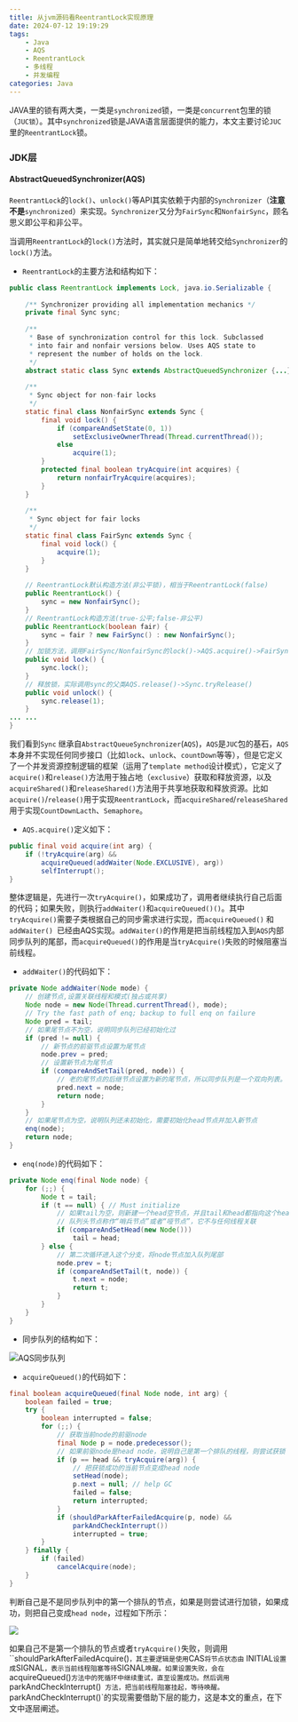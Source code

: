 ```yaml
---
title: 从jvm源码看ReentrantLock实现原理
date: 2024-07-12 19:19:29
tags:
    - Java
    - AQS
    - ReentrantLock
    - 多线程
    - 并发编程
categories: Java
---
```



JAVA里的锁有两大类，一类是`synchronized`锁，一类是`concurrent`包里的锁（`JUC锁`）。其中`synchronized`锁是JAVA语言层面提供的能力，本文主要讨论`JUC`里的`ReentrantLock`锁。

<!-- more -->


### JDK层

#### AbstractQueuedSynchronizer(AQS)
`ReentrantLock`的`lock()`、`unlock()`等API其实依赖于内部的`Synchronizer`（**注意不是**`synchronized`）来实现。`Synchronizer`又分为`FairSync`和`NonfairSync`，顾名思义即公平和非公平。

当调用`ReentrantLock`的`lock()`方法时，其实就只是简单地转交给`Synchronizer`的`lock()`方法。

- `ReentrantLock`的主要方法和结构如下：

```java
public class ReentrantLock implements Lock, java.io.Serializable {
    
    /** Synchronizer providing all implementation mechanics */
    private final Sync sync;
    
    /**
     * Base of synchronization control for this lock. Subclassed
     * into fair and nonfair versions below. Uses AQS state to
     * represent the number of holds on the lock.
     */
    abstract static class Sync extends AbstractQueuedSynchronizer {...}
    
    /**
     * Sync object for non-fair locks
     */
    static final class NonfairSync extends Sync {
        final void lock() {
            if (compareAndSetState(0, 1))
                setExclusiveOwnerThread(Thread.currentThread());
            else
                acquire(1);
        }
        protected final boolean tryAcquire(int acquires) {
            return nonfairTryAcquire(acquires);
        }
    }
    
    /**
     * Sync object for fair locks
     */
    static final class FairSync extends Sync {
        final void lock() {
            acquire(1);
        }
    }
    
    // ReentrantLock默认构造方法(非公平锁)，相当于ReentrantLock(false)
    public ReentrantLock() {
        sync = new NonfairSync();
    }
    // ReentrantLock构造方法(true-公平;false-非公平)
    public ReentrantLock(boolean fair) {
        sync = fair ? new FairSync() : new NonfairSync();
    }
    // 加锁方法，调用FairSync/NonfairSync的lock()->AQS.acquire()->FairSync/NonfairSync的tryAcquire()
    public void lock() {
        sync.lock();
    }
    // 释放锁，实际调用sync的父类AQS.release()->Sync.tryRelease()
    public void unlock() {
        sync.release(1);
    }
... ...
}
```

我们看到`Sync` 继承自`AbstractQueueSynchronizer`(`AQS`)，`AQS`是`JUC`包的基石，`AQS`本身并不实现任何同步接口（比如`lock`、`unlock`、`countDown`等等），但是它定义了一个并发资源控制逻辑的框架（运用了`template method`设计模式），它定义了`acquire()`和`release()`方法用于独占地（`exclusive`）获取和释放资源，以及`acquireShared()`和`releaseShared()`方法用于共享地获取和释放资源。比如`acquire()`/`release()`用于实现`ReentrantLock`，而`acquireShared`/`releaseShared`用于实现`CountDownLacth`、`Semaphore`。

- `AQS.acquire()`定义如下：

```java
public final void acquire(int arg) {
    if (!tryAcquire(arg) &&
        acquireQueued(addWaiter(Node.EXCLUSIVE), arg))
        selfInterrupt();
}
```

整体逻辑是，先进行一次`tryAcquire()`，如果成功了，调用者继续执行自己后面的代码；如果失败，则执行`addWaiter()`和`acquireQueued()()`。其中`tryAcquire()`需要子类根据自己的同步需求进行实现，而`acquireQueued()` 和`addWaiter() `已经由AQS实现。`addWaiter()`的作用是把当前线程加入到`AQS`内部同步队列的尾部，而`acquireQueued()`的作用是当`tryAcquire()`失败的时候阻塞当前线程。

- `addWaiter()`的代码如下：

```java
private Node addWaiter(Node mode) {
    // 创建节点,设置关联线程和模式(独占或共享)
    Node node = new Node(Thread.currentThread(), mode);
    // Try the fast path of enq; backup to full enq on failure
    Node pred = tail;
    // 如果尾节点不为空，说明同步队列已经初始化过
    if (pred != null) {
        // 新节点的前驱节点设置为尾节点
        node.prev = pred;
        // 设置新节点为尾节点
        if (compareAndSetTail(pred, node)) {
            // 老的尾节点的后继节点设置为新的尾节点，所以同步队列是一个双向列表。
            pred.next = node;
            return node;
        }
    }
    // 如果尾节点为空，说明队列还未初始化，需要初始化head节点并加入新节点
    enq(node);
    return node;
}
```

- `enq(node)`的代码如下：

```java
private Node enq(final Node node) {
    for (;;) {
        Node t = tail;
        if (t == null) { // Must initialize
            // 如果tail为空，则新建一个head空节点，并且tail和head都指向这个head节点
            // 队列头节点称作“哨兵节点”或者“哑节点”，它不与任何线程关联
            if (compareAndSetHead(new Node()))
                tail = head;
        } else {
            // 第二次循环进入这个分支，将node节点加入队列尾部
            node.prev = t;
            if (compareAndSetTail(t, node)) {
                t.next = node;
                return t;
            }
        }
    }
}
```

- 同步队列的结构如下：

![AQS同步队列](https://s2.loli.net/2024/07/12/kE5GONbBiwRmnu9.jpg)

- `acquireQueued()`的代码如下：

```java
final boolean acquireQueued(final Node node, int arg) {
    boolean failed = true;
    try {
        boolean interrupted = false;
        for (;;) {
            // 获取当前node的前驱node
            final Node p = node.predecessor();
            // 如果前驱node是head node，说明自己是第一个排队的线程，则尝试获锁
            if (p == head && tryAcquire(arg)) {
                // 把获锁成功的当前节点变成head node
                setHead(node);
                p.next = null; // help GC
                failed = false;
                return interrupted;
            }
            if (shouldParkAfterFailedAcquire(p, node) &&
                parkAndCheckInterrupt())
                interrupted = true;
        }
    } finally {
        if (failed)
            cancelAcquire(node);
    }
}
```

判断自己是不是同步队列中的第一个排队的节点，如果是则尝试进行加锁，如果成功，则把自己变成`head node`，过程如下所示：

![](https://s2.loli.net/2024/07/12/oOMYHA1yCQ6GTSj.jpg)

如果自己不是第一个排队的节点或者`tryAcquire()`失败，则调用``shouldParkAfterFailedAcquire()`，其主要逻辑是使用`CAS`将节点状态由` INITIAL` 设置成 `SIGNAL`，表示当前线程阻塞等待`SIGNAL`唤醒。如果设置失败，会在 `acquireQueued()`方法中的死循环中继续重试，直至设置成功。然后调用`parkAndCheckInterrupt()` 方法，把当前线程阻塞挂起，等待唤醒。`parkAndCheckInterrupt()`的实现需要借助下层的能力，这是本文的重点，在下文中逐层阐述。

